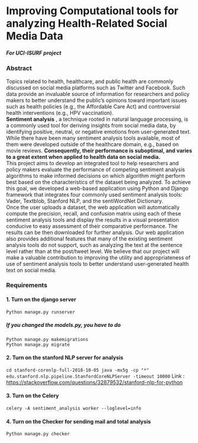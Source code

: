 # Improving Computational tools for analyzing Health-Related Social Media Data
##### For UCI-ISURF project
### Abstract
Topics related to health, healthcare, and public health are commonly discussed on social media platforms such as Twitter and Facebook. Such data provide an invaluable source of information for researchers and policy makers to better understand the public’s opinions toward important issues such as health policies (e.g., the Affordable Care Act) and controversial health interventions (e.g., HPV vaccination). <br>
**Sentiment analysis** , a technique rooted in natural language processing, is a commonly used tool for deriving insights from social media data, by identifying positive, neutral, or negative emotions from user-generated text. While there have been many sentiment analysis tools available, most of them were developed outside of the healthcare domain, e.g., based on movie reviews. **Consequently, their performance is suboptimal, and varies to a great extent when applied to health data on social media.**<br>
This project aims to develop an integrated tool to help researchers and policy makers evaluate the performance of competing sentiment analysis algorithms to make informed decisions on which algorithm might perform best based on the characteristics of the dataset being analyzed. To achieve this goal, we developed a web-based application using Python and Django framework that integrates four commonly used sentiment analysis tools: Vader, Textblob, Stanford NLP, and the sentiWordNet Dictionary. <br>
Once the user uploads a dataset, the web application will automatically compute the precision, recall, and confusion matrix using each of these sentiment analysis tools and display the results in a visual presentation conducive to easy assessment of their comparative performance. The results can be then downloaded for further analysis. Our web application also provides additional features that many of the existing sentiment analysis tools do not support, such as analyzing the text at the sentence level rather than at the post/tweet level. We believe that our project will make a valuable contribution to improving the utility and appropriateness of use of sentiment analysis tools to better understand user-generated health text on social media.

### Requirements
#### 1. Turn on the django server
  `Python manage.py runserver`
##### If you changed the models.py, you have to do
`Python manage.py makemigrations` <br>
`Python manage.py migrate`

#### 2. Turn on the stanford NLP server for analysis

`cd stanford-corenlp-full-2018-10-05 java -mx5g -cp "*" edu.stanford.nlp.pipeline.StanfordCoreNLPServer -timeout 10000`
Link : https://stackoverflow.com/questions/32879532/stanford-nlp-for-python

#### 3. Turn on the Celery
`celery -A sentiment_analysis worker --loglevel=info`

#### 4. Turn on the Checker for sending mail and total analysis
`Python manage.py checker`

